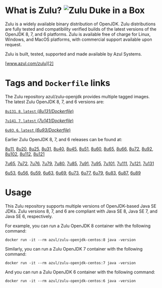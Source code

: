 What is Zulu? ![Zulu Duke in a Box][1]
======================================

Zulu is a widely available binary distribution of OpenJDK. Zulu distributions are fully tested and compatibility verified builds of the latest versions of the OpenJDK 8, 7, and 6 platforms. Zulu is available free of charge for Linux, Windows, and MacOS platforms, with commercial support available upon request.

Zulu is built, tested, supported and made available by Azul Systems.

[www.azul.com/zulu][2]

Tags and `Dockerfile` links
===========================

The Zulu repository azul/zulu-openjdk provides multiple tagged images. The latest Zulu OpenJDK 8, 7, and 6 versions are:

[`8u131`, `8`, `latest` (*8u131/Dockerfile*)][35]

[`7u141`, `7`, `latest` (*7u141/Dockerfile*)][22]

[`6u93`, `6`, `latest` (*6u93/Dockerfile*)][10]

Earlier Zulu OpenJDK 8, 7, and 6 releases can be found at: 

[8u11][36], [8u20][37], [8u25][38], [8u31][39], [8u40][40], [8u45][41], [8u51][42], [8u60][43], [8u65][44], [8u66][45], [8u72][46], [8u92][47], [8u102][48], [8u112][49], [8u121][50]

[7u65][23], [7u72][24], [7u76][25], [7u79][26], [7u80][27], [7u85][28], [7u91][29], [7u95][30], [7u101][31], [7u111][32], [7u121][33], [7u131][34]

[6u53][11], [6u56][12], [6u59][13], [6u63][14], [6u69][15], [6u73][16], [6u77][17], [6u79][18], [6u83][19], [6u87][20], [6u89][21]


Usage
=====

This Zulu repository supports multiple versions of OpenJDK-based Java SE JDKs. Zulu versions 8, 7, and 6 are compliant with Java SE 8, Java SE 7, and Java SE 6, respectively.

For example, you can run a Zulu OpenJDK 8 container with the following command:

    docker run -it --rm azul/zulu-openjdk-centos:8 java -version

Similarly, you can run a Zulu OpenJDK 7 container with the following command:

    docker run -it --rm azul/zulu-openjdk-centos:7 java -version

And you can run a Zulu OpenJDK 6 container with the following command:

    docker run -it --rm azul/zulu-openjdk-centos:6 java -version


  [1]: http://www.azulsystems.com/sites/default/files//ZuluDocker60.gif
  [2]: http://www.azul.com/zulu
  [10]: https://github.com/zulu-openjdk/zulu-openjdk/blob/master/centos/6u93-6.16.0.1/Dockerfile
  [11]: https://github.com/zulu-openjdk/zulu-openjdk/blob/master/centos/6u53-6.5.0.2/Dockerfile
  [12]: https://github.com/zulu-openjdk/zulu-openjdk/blob/master/centos/6u56-6.6.0.1/Dockerfile
  [13]: https://github.com/zulu-openjdk/zulu-openjdk/blob/master/centos/6u59-6.7.0.2/Dockerfile
  [14]: https://github.com/zulu-openjdk/zulu-openjdk/blob/master/centos/6u63-6.8.0.1/Dockerfile
  [15]: https://github.com/zulu-openjdk/zulu-openjdk/blob/master/centos/6u69-6.9.0.3/Dockerfile
  [16]: https://github.com/zulu-openjdk/zulu-openjdk/blob/master/centos/6u73-6.10.0.3/Dockerfile
  [17]: https://github.com/zulu-openjdk/zulu-openjdk/blob/master/centos/6u77-6.11.0.2/Dockerfile
  [18]: https://github.com/zulu-openjdk/zulu-openjdk/blob/master/centos/6u79-6.12.0.2/Dockerfile
  [19]: https://github.com/zulu-openjdk/zulu-openjdk/blob/master/centos/6u83-6.13.0.7/Dockerfile
  [20]: https://github.com/zulu-openjdk/zulu-openjdk/blob/master/centos/6u87-6.14.0.1/Dockerfile
  [21]: https://github.com/zulu-openjdk/zulu-openjdk/blob/master/centos/6u89-6.15.0.1/Dockerfile
  [22]: https://github.com/zulu-openjdk/zulu-openjdk/blob/master/centos/7u141-7.18.0.3/Dockerfile
  [23]: https://github.com/zulu-openjdk/zulu-openjdk/blob/master/centos/7u65-7.6.0.1/Dockerfile
  [24]: https://github.com/zulu-openjdk/zulu-openjdk/blob/master/centos/7u72-7.7.0.1/Dockerfile
  [25]: https://github.com/zulu-openjdk/zulu-openjdk/blob/master/centos/7u76-7.8.0.3/Dockerfile
  [26]: https://github.com/zulu-openjdk/zulu-openjdk/blob/master/centos/7u79-7.9.0.2/Dockerfile
  [27]: https://github.com/zulu-openjdk/zulu-openjdk/blob/master/centos/7u80-7.10.0.1/Dockerfile
  [28]: https://github.com/zulu-openjdk/zulu-openjdk/blob/master/centos/7u85-7.11.0.3/Dockerfile
  [29]: https://github.com/zulu-openjdk/zulu-openjdk/blob/master/centos/7u91-7.12.0.3/Dockerfile
  [30]: https://github.com/zulu-openjdk/zulu-openjdk/blob/master/centos/7u95-7.13.0.1/Dockerfile
  [31]: https://github.com/zulu-openjdk/zulu-openjdk/blob/master/centos/7u101-7.14.0.5/Dockerfile
  [32]: https://github.com/zulu-openjdk/zulu-openjdk/blob/master/centos/7u111-7.15.0.5/Dockerfile
  [33]: https://github.com/zulu-openjdk/zulu-openjdk/blob/master/centos/7u121-7.16.0.1/Dockerfile
  [34]: https://github.com/zulu-openjdk/zulu-openjdk/blob/master/centos/7u131-7.17.0.5/Dockerfile
  [35]: https://github.com/zulu-openjdk/zulu-openjdk/blob/master/centos/8u131-8.21.0.1/Dockerfile
  [36]: https://github.com/zulu-openjdk/zulu-openjdk/blob/master/centos/8u11-8.2.0.1/Dockerfile
  [37]: https://github.com/zulu-openjdk/zulu-openjdk/blob/master/centos/8u20-8.3.0.1/Dockerfile
  [38]: https://github.com/zulu-openjdk/zulu-openjdk/blob/master/centos/8u25-8.4.0.1/Dockerfile
  [39]: https://github.com/zulu-openjdk/zulu-openjdk/blob/master/centos/8u31-8.5.0.1/Dockerfile
  [40]: https://github.com/zulu-openjdk/zulu-openjdk/blob/master/centos/8u40-8.6.0.1/Dockerfile
  [41]: https://github.com/zulu-openjdk/zulu-openjdk/blob/master/centos/8u45-8.7.0.5/Dockerfile
  [42]: https://github.com/zulu-openjdk/zulu-openjdk/blob/master/centos/8u51-8.8.0.3/Dockerfile
  [43]: https://github.com/zulu-openjdk/zulu-openjdk/blob/master/centos/8u60-8.9.0.4/Dockerfile
  [44]: https://github.com/zulu-openjdk/zulu-openjdk/blob/master/centos/8u65-8.10.0.1/Dockerfile
  [45]: https://github.com/zulu-openjdk/zulu-openjdk/blob/master/centos/8u66-8.11.0.1/Dockerfile
  [46]: https://github.com/zulu-openjdk/zulu-openjdk/blob/master/centos/8u72-8.13.0.5/Dockerfile
  [47]: https://github.com/zulu-openjdk/zulu-openjdk/blob/master/centos/8u92-8.15.0.1/Dockerfile
  [48]: https://github.com/zulu-openjdk/zulu-openjdk/blob/master/centos/8u102-8.17.0.7/Dockerfile
  [49]: https://github.com/zulu-openjdk/zulu-openjdk/blob/master/centos/8u112-8.19.0.1/Dockerfile
  [50]: https://github.com/zulu-openjdk/zulu-openjdk/blob/master/centos/8u121-8.20.0.5/Dockerfile
